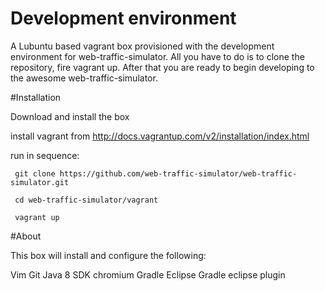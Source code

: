 Development environment
=====================
A Lubuntu based vagrant box provisioned with the development environment for web-traffic-simulator. All you have to do is to clone the repository, fire vagrant up. After that you are ready to begin developing to the awesome web-traffic-simulator.

#Installation

Download and install the box

install vagrant from http://docs.vagrantup.com/v2/installation/index.html

run in sequence:
```
 git clone https://github.com/web-traffic-simulator/web-traffic-simulator.git
```

```
 cd web-traffic-simulator/vagrant
```

```
 vagrant up
```
#About

This box will install and configure the following:

Vim
Git
Java 8 SDK
chromium
Gradle
Eclipse
Gradle eclipse plugin

